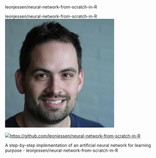 leonjessen/neural-network-from-scratch-in-R

leonjessen/neural-network-from-scratch-in-R
![](../_resources/06b855a8ea1bc34dd09bdc7623a85f24.png)

![](../_resources/8e7c4882d6ca034f0e14355cbae1d8f9.png)https://github.com/leonjessen/neural-network-from-scratch-in-R

A step-by-step implementation of an artificial neural network for learning purpose - leonjessen/neural-network-from-scratch-in-R